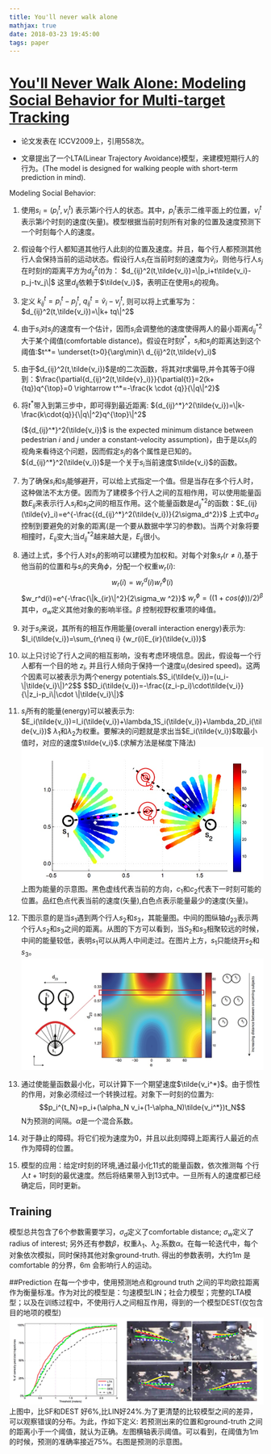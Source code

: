 ```yaml
---
title: You'll never walk alone
mathjax: true
date: 2018-03-23 19:45:00
tags: paper
---
```

# [You'll Never Walk Alone: Modeling Social Behavior for Multi-target Tracking](http://vision.cse.psu.edu/courses/Tracking/vlpr12/PellegriniNeverWalkAlone.pdf)
* 论文发表在 ICCV2009上，引用558次。

* 文章提出了一个LTA(Linear Trajectory Avoidance)模型，来建模短期行人的行为。(The model is designed for walking people with short-term prediction in mind).

Modeling Social Behavior:

1. 使用$s_i = (p_i^t, v_i^t)$ 表示第$i$个行人的状态。其中，$p_i^t$表示二维平面上的位置，$v_i^t$表示第$i$个时刻的速度(矢量)。模型根据当前时刻所有对象的位置及速度预测下一个时刻每个人的速度。
2. 假设每个行人都知道其他行人此刻的位置及速度。并且，每个行人都预测其他行人会保持当前的运动状态。假设行人$s_i$在当前时刻的速度为$\tilde{v}_i$，则他与行人$s_j$在时刻$t$的距离平方为$d_{ij}^2(t)$为： $d_{ij}^2(t,\tilde{v_i})=\|p_i+t\tilde{v_i}-p_j-tv_j\|$
这里$d_{ij}$依赖于$\tilde{v_i}$，表明正在使用$s_i$的视角。
3. 定义 $k_{ij}^t = p_i^t-p_j^t$, $q_{ij}^t =\tilde{v}_i-v_j^t$, 则可以将上式重写为：$d_{ij}^2(t,\tilde{v_i})=\|k+  tq\|^2$
4. 由于$s_i$对$s_j$的速度有一个估计，因而$s_i$会调整他的速度使得两人的最小距离${d_{ij}^*}^2$大于某个阈值(comfortable distance)。假设在时刻$t^*$，$s_i$和$s_j$的距离达到这个阈值:$t^*= \underset{t>0}{\arg\min}\ d_{ij}^2(t,\tilde{v}_i)$
5. 由于$d_{ij}^2(t,\tilde{v_i})$是$t$的二次函数，将其对$t$求偏导,并令其等于$0$得到：$\frac{\partial{d_{ij}^2(t,\tilde{v}_i)}}{\partial{t}}=2(k+ {tq})q^{\top}=0 \rightarrow t^*=-\frac{k \cdot {q}}{\|q\|^2}$
6. 将$t^*$带入到第三步中，即可得到最近距离: ${d_{ij}^*}^2(\tilde{v_i})=\|k-\frac{k\cdot{q}}{\|q\|^2}q^{\top}\|^2$

    (${d_{ij}^*}^2(\tilde{v_i})$ is the expected minimum distance between pedestrian $i$ and $j$ under a constant-velocity assumption)，由于是以$s_i$的视角来看待这个问题，因而假定$s_j$的各个属性是已知的。${d_{ij}^*}^2(\tilde{v_i})$是一个关于$s_i$当前速度$\tilde{v_i}$的函数。
7. 为了确保$s_i$和$s_j$能够避开，可以给上式指定一个值。但是当存在多个行人时，这种做法不太方便。因而为了建模多个行人之间的互相作用，可以使用能量函数$E_{ij}$来表示行人$s_i$和$s_j$之间的相互作用。这个能量函数是${d_{ij}^*}^2$的函数：$E_{ij}(\tilde{v}_i)=e^{-\frac{{d_{ij}^*}^2(\tilde{v_i})}{2\sigma_d^2}}$
上式中$\sigma_d$控制到要避免的对象的距离(是一个要从数据中学习的参数)。当两个对象将要相撞时，$E_{ij}$变大;当${d_{ij}^*}^2$越来越大是，$E_{ij}$很小。
8. 通过上式，多个行人对$s_i$的影响可以建模为加权和。对每个对象$s_r(r\neq i)$,基于他当前的位置和与$s_i$的夹角$\phi$，分配一个权重$w_r(i)$: $$w_r(i)=w_r^d(i)w_r^\phi(i)$$ $w_r^d(i)=e^{-\frac{\|k_{ir}\|^2}{2\sigma_w ^2}}$ $w_r^{\phi}=((1+cos(\phi))/2)^{\beta}$ 其中，$\sigma_w$定义其他对象的影响半径。$\beta$ 控制视野权重项的峰值。
9. 对于$s_i$来说，其所有的相互作用能量(overall interaction energy)表示为: $I_i(\tilde{v_i})=\sum_{r\neq i} {w_r(i)E_{ir}(\tilde{v_i})}$
10. 以上只讨论了行人之间的相互影响，没有考虑环境信息。因此，假设每一个行人都有一个目的地 $z_i$, 并且行人倾向于保持一个速度$u_i$(desired speed)。这两个因素可以被表示为两个energy potentials.$S_i(\tilde{v_i})=(u_i-\|\tilde{v_i}\|)^2$$ $$D_i(\tilde{v_i})=-\frac{(z_i-p_i)\cdot\tilde{v_i}}{\|z_i-p_i\|\cdot \|\tilde{v_i}\|}$
11. $s_i$所有的能量(energy)可以被表示为: $E_i(\tilde{v_i})=I_i(\tilde{v_i})+\lambda_1S_i(\tilde{v_i})+\lambda_2D_i(\tilde{v_i})$
$\lambda_1$和$\lambda_2$为权重。要解决的问题就是求出当$E_i(\tilde{v_i})$取最小值时，对应的速度$\tilde{v_i}$.(求解方法是梯度下降法)
![](You-ll-never-walk-alone/15214261731616.jpg)
上图为能量的示意图。黑色虚线代表当前的方向，$c_1$和$c_2$代表下一时刻可能的位置。品红色点代表当前的速度(矢量),白色点表示能量最少的速度(矢量)。
12. 下图示意的是当$s_1$遇到两个行人$s_2$和$s_3$，其能量图。中间的图纵轴$d_{23}$表示两个行人$s_2$和$s_3$之间的距离。从图的下方可以看到，当$S_2$和$s_3$相聚较远的时候，中间的能量较低，表明$s_1$可以从两人中间走过。在图片上方，$s_1$只能绕开$s_2$和$s_3$。
![](You-ll-never-walk-alone/15214282365054.jpg)
13. 通过使能量函数最小化，可以计算下一个期望速度$\tilde{v_i^*}$。由于惯性的作用，对象必须经过一个转换过程。对象下一时刻的位置为: $$p_i^{t_N}=p_i+(\alpha_N v_i+(1-\alpha_N)\tilde{v_i^*})t_N$$ 
N为预测的间隔。$\alpha$是一个混合系数。
14. 对于静止的障碍。将它们视为速度为0，并且以此刻障碍上距离行人最近的点作为障碍的位置。
15. 模型的应用：给定$t$时刻的环境,通过最小化11式的能量函数，依次推测每    个行人$t+1$时刻的最优速度。然后将结果带入到13式中。一旦所有人的速度都已经确定后，同时更新。

## Training
模型总共包含了6个参数需要学习，${\sigma}_d$定义了comfortable distance; ${\sigma}_w$定义了radius of interest; 另外还有参数$\beta$，权重$\lambda_1$、$\lambda_2$.系数$\alpha$。在每一轮迭代中，每个对象依次模拟，同时保持其他对象ground-truth. 得出的参数表明，大约1m 是comfortable 的分界，6m 会影响行人的运动。

##Prediction
在每一个步中，使用预测地点和ground truth 之间的平均欧拉距离作为衡量标准。作为对比的模型是：匀速模型LIN；社会力模型；完整的LTA模型；以及在训练过程中，不使用行人之间相互作用，得到的一个模型DEST(仅包含目的地项的模型)
![](You-ll-never-walk-alone/15214628479966.jpg)
上图中，比SF和DEST 好6%,比LIN好24%.为了更清楚的比较模型之间的差异，可以观察错误的分布。为此，作如下定义: 若预测出来的位置和ground-truth 之间的距离小于一个阈值，就认为正确。左图横轴表示阈值。可以看到，在阈值为1m的时候，预测的准确率接近75%。右图是预测的示意图。


